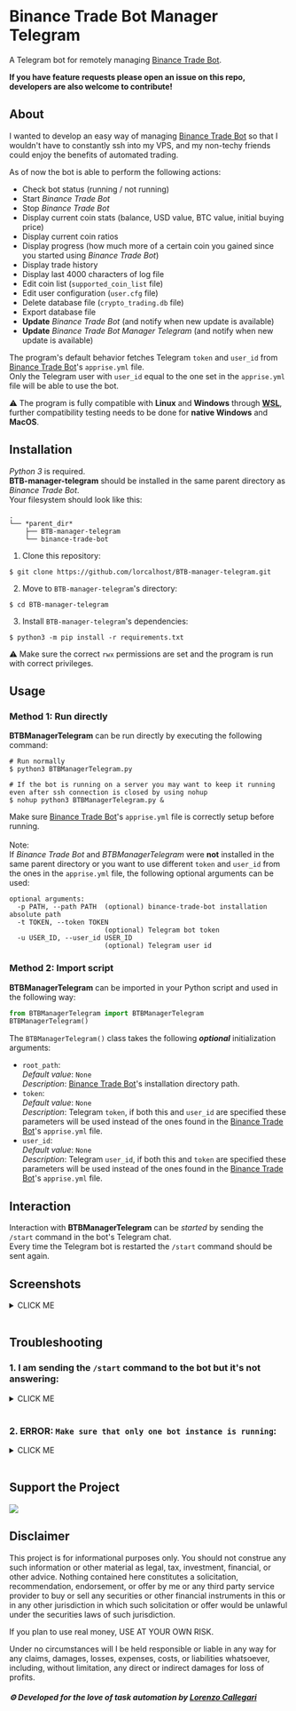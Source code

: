 # Binance Trade Bot Manager Telegram
A Telegram bot for remotely managing [Binance Trade Bot].  

**If you have feature requests please open an issue on this repo, developers are also welcome to contribute!**
  
## About
I wanted to develop an easy way of managing [Binance Trade Bot] so that I wouldn't have to constantly ssh into my VPS, and my non-techy friends could enjoy the benefits of automated trading.  
  
As of now the bot is able to perform the following actions:
- Check bot status (running / not running)
- Start *Binance Trade Bot*
- Stop *Binance Trade Bot*
- Display current coin stats (balance, USD value, BTC value, initial buying price)
- Display current coin ratios
- Display progress (how much more of a certain coin you gained since you started using *Binance Trade Bot*)
- Display trade history
- Display last 4000 characters of log file
- Edit coin list (`supported_coin_list` file)
- Edit user configuration (`user.cfg` file)
- Delete database file (`crypto_trading.db` file)
- Export database file
- **Update** *Binance Trade Bot* (and notify when new update is available)
- **Update** *Binance Trade Bot Manager Telegram* (and notify when new update is available)

The program's default behavior fetches Telegram `token` and `user_id` from [Binance Trade Bot]'s `apprise.yml` file.  
Only the Telegram user with `user_id` equal to the one set in the `apprise.yml` file will be able to use the bot.

⚠ The program is fully compatible with **Linux** and **Windows** through **[WSL]**, further compatibility testing needs to be done for **native Windows** and **MacOS**.  
## Installation
*Python 3* is required.  
**BTB-manager-telegram** should be installed in the same parent directory as *Binance Trade Bot*.  
Your filesystem should look like this:
```
.
└── *parent_dir*
    ├── BTB-manager-telegram
    └── binance-trade-bot
```
1. Clone this repository:
```console
$ git clone https://github.com/lorcalhost/BTB-manager-telegram.git
```
2. Move to `BTB-manager-telegram`'s directory:
```console
$ cd BTB-manager-telegram
```
3. Install `BTB-manager-telegram`'s dependencies:
```console
$ python3 -m pip install -r requirements.txt
```
⚠ Make sure the correct `rwx` permissions are set and the program is run with correct privileges.
## Usage
### **Method 1**: Run directly
**BTBManagerTelegram** can be run directly by executing the following command:
```console
# Run normally
$ python3 BTBManagerTelegram.py

# If the bot is running on a server you may want to keep it running even after ssh connection is closed by using nohup
$ nohup python3 BTBManagerTelegram.py &
```
Make sure  [Binance Trade Bot]'s `apprise.yml` file is correctly setup before running.  
</br>
Note:  
If *Binance Trade Bot* and *BTBManagerTelegram* were **not** installed in the same parent directory or you want to use different `token` and `user_id` from the ones in the `apprise.yml` file, the following optional arguments can be used:
```console
optional arguments:
  -p PATH, --path PATH  (optional) binance-trade-bot installation absolute path
  -t TOKEN, --token TOKEN
                        (optional) Telegram bot token
  -u USER_ID, --user_id USER_ID
                        (optional) Telegram user id
```
### **Method 2:** Import script
**BTBManagerTelegram** can be imported in your Python script and used in the following way:
```python
from BTBManagerTelegram import BTBManagerTelegram
BTBManagerTelegram()
```
The `BTBManagerTelegram()` class takes the following ***optional*** initialization arguments:
- `root_path`:  
*Default value*: `None`  
*Description*: [Binance Trade Bot]'s installation directory path.
- `token`:  
*Default value*: `None`  
*Description*: Telegram `token`, if both this and `user_id` are specified these parameters will be used instead of the ones found in the [Binance Trade Bot]'s `apprise.yml` file.
- `user_id`:  
*Default value*: `None`  
*Description*: Telegram `user_id`, if both this and `token` are specified these parameters will be used instead of the ones found in the [Binance Trade Bot]'s `apprise.yml` file.

## Interaction
Interaction with **BTBManagerTelegram** can be *started* by sending the `/start` command in the bot's Telegram chat.  
Every time the Telegram bot is restarted the `/start` command should be sent again.

## Screenshots
<details><summary>CLICK ME</summary>

<p align="center">
  	<img height="20%" width="20%" src="https://i.imgur.com/znI3G3H.jpg" />&nbsp;&nbsp;&nbsp;&nbsp;
    <img height="20%" width="20%" src="https://i.imgur.com/c2m0xuk.jpg" />
</p>
</details>
</br>

## Troubleshooting
### 1. I am sending the `/start` command to the bot but it's not answering:
<details><summary>CLICK ME</summary>

<p align="center">

Usually when this happens it means that you haven't properly setup your `apprise.yml` file.  
For security reasons the bot is programmed so that it only responds to the person with `user_id` equal to the one set in the Telegram URL inside the `apprise.yml` file.  

Example of `apprise.yml` file:
```yaml
version: 1
urls:
  - tgram://123456789:AABx8iXjE5C-vG4SDhf6ARgdFgxYxhuHb4A/606743502

```
In this URL:
- `123456789:AABx8iXjE5C-vG4SDhf6ARgdFgxYxhuHb4A` is the bot's `token`
- `606743502` is the `user_id`  

You can find your `user_id` by sending a Telegram message to [@userinfobot](https://t.me/userinfobot).

Note:  
If the bot is not responsive after using the *Update Telegram Bot* function something might have gone wrong and you need to manually restart *BTB Manager Telegram*.
</p>
</details>
</br>

### 2. ERROR: `Make sure that only one bot instance is running`: 
<details><summary>CLICK ME</summary>

<p align="center">

This means that there are two or more instances of `BTBManagerTelegram` running at the same time on the same Telegram `token`.  
To fix this error you can kill all `BTBManagerTelegram.py` instances and restart the Telegram bot.  
You can kill the processes using the following command:

```bash
kill -9 $(ps ax | grep BTBManagerTelegram | fgrep -v grep | awk '{ print $1 }')
```
</p>
</details>
</br>

## Support the Project

<a href="https://www.buymeacoffee.com/lorcalhost"><img src="https://img.buymeacoffee.com/button-api/?text=Buy me a beer&emoji=🍺&slug=lorcalhost&button_colour=FFDD00&font_colour=000000&font_family=Lato&outline_colour=000000&coffee_colour=ffffff"></a>

## Disclaimer

This project is for informational purposes only. You should not construe any
such information or other material as legal, tax, investment, financial, or
other advice. Nothing contained here constitutes a solicitation, recommendation,
endorsement, or offer by me or any third party service provider to buy or sell
any securities or other financial instruments in this or in any other
jurisdiction in which such solicitation or offer would be unlawful under the
securities laws of such jurisdiction.

If you plan to use real money, USE AT YOUR OWN RISK.

Under no circumstances will I be held responsible or liable in any way for any
claims, damages, losses, expenses, costs, or liabilities whatsoever, including,
without limitation, any direct or indirect damages for loss of profits.

##### ⚙ Developed for the love of task automation by [Lorenzo Callegari](https://github.com/lorcalhost)


[Binance Trade Bot]: https://github.com/edeng23/binance-trade-bot
[WSL]: https://docs.microsoft.com/en-us/windows/wsl/install-win10
